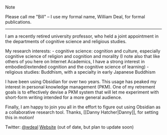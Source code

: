 > [!NOTE]
> Please call me "Bill" – I use my formal name, William Deal, for formal publications.

---

I am a recently retired university professor, who held a joint appointment in the departments of cognitive science and religious studies.

My research interests:
	- cognitive science: cognition and culture, especially cognitive science of religion and cognition and morality (I note also that like others of you here on Internet Academics, I have a strong interest in embodied/extended cognition and the cognitive science of learning)
	- religious studies: Buddhism, with a specialty in early Japanese Buddhism

I have been using Obsidian for over two years. This usage has peaked my interest in personal knowledge management (PKM). One of my retrement goals is to effectively devise a PKM system that will let me experiment with short-form writing intended for a more general audience.

Finally, I am happy to join you all in the effort to figure out using Obsidian as a collaborative research tool. Thanks, [[Danny Hatcher|Danny]], for setting this in motion!

Twitter: [@wdeal](https://twitter.com/wdeal)
[Website](https://williamdeal.org) (out of date, but plan to update soon)
